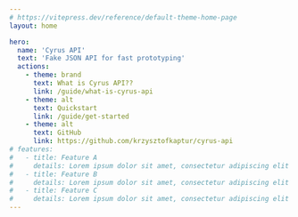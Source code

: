```yaml
---
# https://vitepress.dev/reference/default-theme-home-page
layout: home

hero:
  name: 'Cyrus API'
  text: 'Fake JSON API for fast prototyping'
  actions:
    - theme: brand
      text: What is Cyrus API??
      link: /guide/what-is-cyrus-api
    - theme: alt
      text: Quickstart
      link: /guide/get-started
    - theme: alt
      text: GitHub
      link: https://github.com/krzysztofkaptur/cyrus-api
# features:
#   - title: Feature A
#     details: Lorem ipsum dolor sit amet, consectetur adipiscing elit
#   - title: Feature B
#     details: Lorem ipsum dolor sit amet, consectetur adipiscing elit
#   - title: Feature C
#     details: Lorem ipsum dolor sit amet, consectetur adipiscing elit
---
```

